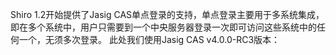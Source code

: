 Shiro 1.2开始提供了Jasig CAS单点登录的支持，单点登录主要用于多系统集成，
即在多个系统中，用户只需要到一个中央服务器登录一次即可访问这些系统中的任何一个，无须多次登录。
此处我们使用Jasig CAS v4.0.0-RC3版本：